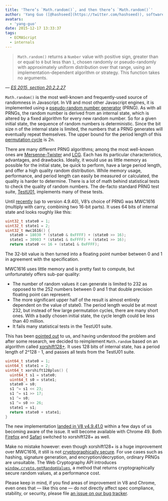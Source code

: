 ```yaml
---
title: 'There’s `Math.random()`, and then there’s `Math.random()`'
author: 'Yang Guo ([@hashseed](https://twitter.com/hashseed)), software engineer and dice designer'
avatars:
  - 'yang-guo'
date: 2015-12-17 13:33:37
tags:
  - ECMAScript
  - internals
---
```

> `Math.random()` returns a `Number` value with positive sign, greater than or equal to `0` but less than `1`, chosen randomly or pseudo-randomly with approximately uniform distribution over that range, using an implementation-dependent algorithm or strategy. This function takes no arguments.

— _[ES 2015, section 20.2.2.27](http://tc39.github.io/ecma262/#sec-math.random)_

`Math.random()` is the most well-known and frequently-used source of randomness in Javascript. In V8 and most other Javascript engines, it is implemented using a [pseudo-random number generator](https://en.wikipedia.org/wiki/Pseudorandom_number_generator) (PRNG). As with all PRNGs, the random number is derived from an internal state, which is altered by a fixed algorithm for every new random number. So for a given initial state, the sequence of random numbers is deterministic. Since the bit size n of the internal state is limited, the numbers that a PRNG generates will eventually repeat themselves. The upper bound for the period length of this [permutation cycle](https://en.wikipedia.org/wiki/Cyclic_permutation) is 2n.

There are many different PRNG algorithms; among the most well-known ones are [Mersenne-Twister](https://en.wikipedia.org/wiki/Mersenne_Twister) and [LCG](https://en.wikipedia.org/wiki/Linear_congruential_generator). Each has its particular characteristics, advantages, and drawbacks. Ideally, it would use as little memory as possible for the initial state, be quick to perform, have a large period length, and offer a high quality random distribution. While memory usage, performance, and period length can easily be measured or calculated, the quality is harder to determine. There is a lot of math behind statistical tests to check the quality of random numbers. The de-facto standard PRNG test suite, [TestU01](http://simul.iro.umontreal.ca/testu01/tu01.html), implements many of these tests.

Until [recently](https://github.com/v8/v8/blob/ceade6cf239e0773213d53d55c36b19231c820b5/src/js/math.js#L143) (up to version 4.9.40), V8’s choice of PRNG was MWC1616 (multiply with carry, combining two 16-bit parts). It uses 64 bits of internal state and looks roughly like this:

```cpp
uint32_t state0 = 1;
uint32_t state1 = 2;
uint32_t mwc1616() {
  state0 = 18030 * (state0 & 0xFFFF) + (state0 >> 16);
  state1 = 30903 * (state1 & 0xFFFF) + (state1 >> 16);
  return state0 << 16 + (state1 & 0xFFFF);
```

The 32-bit value is then turned into a floating point number between 0 and 1 in agreement with the specification.

MWC1616 uses little memory and is pretty fast to compute, but unfortunately offers sub-par quality:

- The number of random values it can generate is limited to 232 as opposed to the 252 numbers between 0 and 1 that double precision floating point can represent.
- The more significant upper half of the result is almost entirely dependent on the value of state0. The period length would be at most 232, but instead of few large permutation cycles, there are many short ones. With a badly chosen initial state, the cycle length could be less than 40 million.
- It fails many statistical tests in the TestU01 suite.

This has been [pointed out](https://medium.com/@betable/tifu-by-using-math-random-f1c308c4fd9d) to us, and having understood the problem and after some research, we decided to reimplement `Math.random` based on an algorithm called [xorshift128+](http://vigna.di.unimi.it/ftp/papers/xorshiftplus.pdf). It uses 128 bits of internal state, has a period length of 2^128 - 1, and passes all tests from the TestU01 suite.

```cpp
uint64_t state0 = 1;
uint64_t state1 = 2;
uint64_t xorshift128plus() {
  uint64_t s1 = state0;
  uint64_t s0 = state1;
  state0 = s0;
  s1 ^= s1 << 23;
  s1 ^= s1 >> 17;
  s1 ^= s0;
  s1 ^= s0 >> 26;
  state1 = s1;
  return state0 + state1;
}
```

The new implementation [landed in V8 v4.9.41.0](https://github.com/v8/v8/blob/085fed0fb5c3b0136827b5d7c190b4bd1c23a23e/src/base/utils/random-number-generator.h#L102) within a few days of us becoming aware of the issue. It will become available with Chrome 49. Both [Firefox](https://bugzilla.mozilla.org/show_bug.cgi?id=322529#c99) and [Safari](https://bugs.webkit.org/show_bug.cgi?id=151641) switched to xorshift128+ as well.

Make no mistake however: even though xorshift128+ is a huge improvement over MWC1616, it still is not [cryptographically secure](https://en.wikipedia.org/wiki/Cryptographically_secure_pseudorandom_number_generator). For use cases such as hashing, signature generation, and encryption/decryption, ordinary PRNGs are unsuitable. The Web Cryptography API introduces [`window.crypto.getRandomValues`](https://developer.mozilla.org/en-US/docs/Web/API/RandomSource/getRandomValues), a method that returns cryptographically secure random values, at a performance cost.

Please keep in mind, if you find areas of improvement in V8 and Chrome, even ones that — like this one — do not directly affect spec compliance, stability, or security, please file [an issue on our bug tracker](https://bugs.chromium.org/p/v8/issues/entry?template=Defect%20report%20from%20user).
